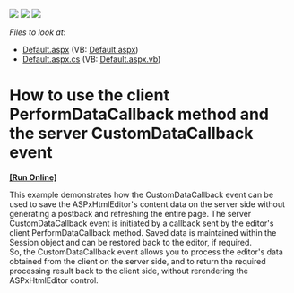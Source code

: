 <!-- default badges list -->
![](https://img.shields.io/endpoint?url=https://codecentral.devexpress.com/api/v1/VersionRange/128545292/13.1.4%2B)
[![](https://img.shields.io/badge/Open_in_DevExpress_Support_Center-FF7200?style=flat-square&logo=DevExpress&logoColor=white)](https://supportcenter.devexpress.com/ticket/details/E1397)
[![](https://img.shields.io/badge/📖_How_to_use_DevExpress_Examples-e9f6fc?style=flat-square)](https://docs.devexpress.com/GeneralInformation/403183)
<!-- default badges end -->
<!-- default file list -->
*Files to look at*:

* [Default.aspx](./CS/HtmlEditorSaveHtml/Default.aspx) (VB: [Default.aspx](./VB/HtmlEditorSaveHtml/Default.aspx))
* [Default.aspx.cs](./CS/HtmlEditorSaveHtml/Default.aspx.cs) (VB: [Default.aspx.vb](./VB/HtmlEditorSaveHtml/Default.aspx.vb))
<!-- default file list end -->
# How to use the client PerformDataCallback method and the server CustomDataCallback event
<!-- run online -->
**[[Run Online]](https://codecentral.devexpress.com/e1397/)**
<!-- run online end -->


<p>This example demonstrates how the CustomDataCallback event can be used to save the ASPxHtmlEditor's content data on the server side without generating a postback and refreshing the entire page. The server CustomDataCallback event is initiated by a callback sent by the editor's client PerformDataCallback method. Saved data is maintained within the Session object and can be restored back to the editor, if required.<br />
So, the CustomDataCallback event allows you to process the editor's data obtained from the client on the server side, and to return the required processing result back to the client side, without rerendering the ASPxHtmlEditor control.</p>

<br/>


